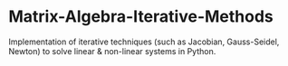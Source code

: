 # Matrix-Algebra-Iterative-Methods
Implementation of iterative techniques (such as Jacobian, Gauss-Seidel, Newton) to solve linear & non-linear systems in Python.
